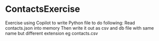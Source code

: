# ContactsExercise
Exercise using Copilot to write Python file to do following: 
Read contacts.json into memory
Then write it out as csv and db file with same name but different extension eg contacts.csv

